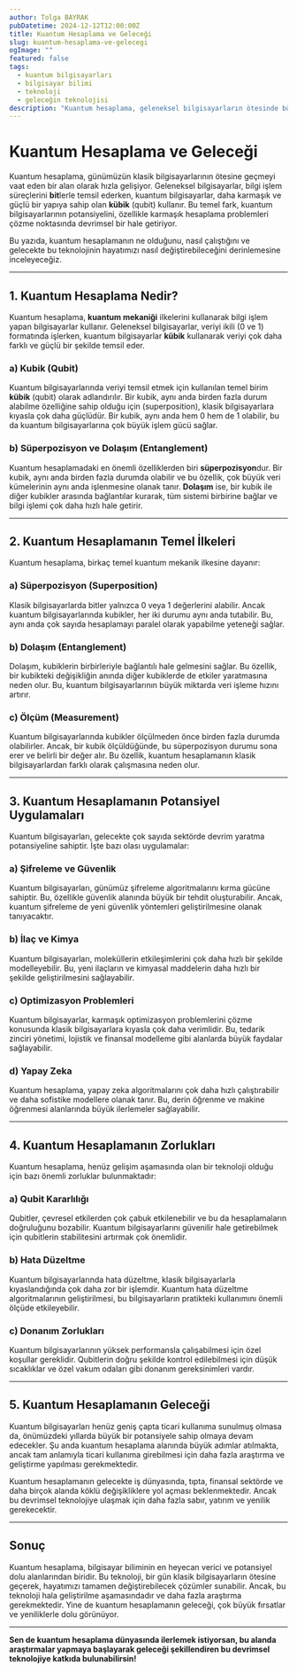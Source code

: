 ```yaml
---
author: Tolga BAYRAK
pubDatetime: 2024-12-12T12:00:00Z
title: Kuantum Hesaplama ve Geleceği
slug: kuantum-hesaplama-ve-gelecegi
ogImage: ""
featured: false
tags:
  - kuantum bilgisayarları
  - bilgisayar bilimi
  - teknoloji
  - geleceğin teknolojisi
description: "Kuantum hesaplama, geleneksel bilgisayarların ötesinde büyük potansiyellere sahip bir alan olarak karşımıza çıkıyor. Bu yazıda kuantum bilgisayarlarının temellerini ve gelecekte nasıl devrim yaratabileceğini keşfedeceğiz."
---
```


# Kuantum Hesaplama ve Geleceği

Kuantum hesaplama, günümüzün klasik bilgisayarlarının ötesine geçmeyi vaat eden bir alan olarak hızla gelişiyor. Geleneksel bilgisayarlar, bilgi işlem süreçlerini **bit**lerle temsil ederken, kuantum bilgisayarlar, daha karmaşık ve güçlü bir yapıya sahip olan **kübik** (qubit) kullanır. Bu temel fark, kuantum bilgisayarlarının potansiyelini, özellikle karmaşık hesaplama problemleri çözme noktasında devrimsel bir hale getiriyor.

Bu yazıda, kuantum hesaplamanın ne olduğunu, nasıl çalıştığını ve gelecekte bu teknolojinin hayatımızı nasıl değiştirebileceğini derinlemesine inceleyeceğiz.

---

## **1. Kuantum Hesaplama Nedir?**

Kuantum hesaplama, **kuantum mekaniği** ilkelerini kullanarak bilgi işlem yapan bilgisayarlar kullanır. Geleneksel bilgisayarlar, veriyi ikili (0 ve 1) formatında işlerken, kuantum bilgisayarlar **kübik** kullanarak veriyi çok daha farklı ve güçlü bir şekilde temsil eder.

### **a) Kubik (Qubit)**

Kuantum bilgisayarlarında veriyi temsil etmek için kullanılan temel birim **kübik** (qubit) olarak adlandırılır. Bir kubik, aynı anda birden fazla durum alabilme özelliğine sahip olduğu için (superposition), klasik bilgisayarlara kıyasla çok daha güçlüdür. Bir kubik, aynı anda hem 0 hem de 1 olabilir, bu da kuantum bilgisayarlarına çok büyük işlem gücü sağlar.

### **b) Süperpozisyon ve Dolaşım (Entanglement)**

Kuantum hesaplamadaki en önemli özelliklerden biri **süperpozisyon**dur. Bir kubik, aynı anda birden fazla durumda olabilir ve bu özellik, çok büyük veri kümelerinin aynı anda işlenmesine olanak tanır. **Dolaşım** ise, bir kubik ile diğer kubikler arasında bağlantılar kurarak, tüm sistemi birbirine bağlar ve bilgi işlemi çok daha hızlı hale getirir.

---

## **2. Kuantum Hesaplamanın Temel İlkeleri**

Kuantum hesaplama, birkaç temel kuantum mekanik ilkesine dayanır:

### **a) Süperpozisyon (Superposition)**
Klasik bilgisayarlarda bitler yalnızca 0 veya 1 değerlerini alabilir. Ancak kuantum bilgisayarlarında kubikler, her iki durumu aynı anda tutabilir. Bu, aynı anda çok sayıda hesaplamayı paralel olarak yapabilme yeteneği sağlar.

### **b) Dolaşım (Entanglement)**
Dolaşım, kubiklerin birbirleriyle bağlantılı hale gelmesini sağlar. Bu özellik, bir kubikteki değişikliğin anında diğer kubiklerde de etkiler yaratmasına neden olur. Bu, kuantum bilgisayarlarının büyük miktarda veri işleme hızını artırır.

### **c) Ölçüm (Measurement)**
Kuantum bilgisayarlarında kubikler ölçülmeden önce birden fazla durumda olabilirler. Ancak, bir kubik ölçüldüğünde, bu süperpozisyon durumu sona erer ve belirli bir değer alır. Bu özellik, kuantum hesaplamanın klasik bilgisayarlardan farklı olarak çalışmasına neden olur.

---

## **3. Kuantum Hesaplamanın Potansiyel Uygulamaları**

Kuantum bilgisayarları, gelecekte çok sayıda sektörde devrim yaratma potansiyeline sahiptir. İşte bazı olası uygulamalar:

### **a) Şifreleme ve Güvenlik**
Kuantum bilgisayarları, günümüz şifreleme algoritmalarını kırma gücüne sahiptir. Bu, özellikle güvenlik alanında büyük bir tehdit oluşturabilir. Ancak, kuantum şifreleme de yeni güvenlik yöntemleri geliştirilmesine olanak tanıyacaktır.

### **b) İlaç ve Kimya**
Kuantum bilgisayarları, moleküllerin etkileşimlerini çok daha hızlı bir şekilde modelleyebilir. Bu, yeni ilaçların ve kimyasal maddelerin daha hızlı bir şekilde geliştirilmesini sağlayabilir.

### **c) Optimizasyon Problemleri**
Kuantum bilgisayarlar, karmaşık optimizasyon problemlerini çözme konusunda klasik bilgisayarlara kıyasla çok daha verimlidir. Bu, tedarik zinciri yönetimi, lojistik ve finansal modelleme gibi alanlarda büyük faydalar sağlayabilir.

### **d) Yapay Zeka**
Kuantum hesaplama, yapay zeka algoritmalarını çok daha hızlı çalıştırabilir ve daha sofistike modellere olanak tanır. Bu, derin öğrenme ve makine öğrenmesi alanlarında büyük ilerlemeler sağlayabilir.

---

## **4. Kuantum Hesaplamanın Zorlukları**

Kuantum hesaplama, henüz gelişim aşamasında olan bir teknoloji olduğu için bazı önemli zorluklar bulunmaktadır:

### **a) Qubit Kararlılığı**
Qubitler, çevresel etkilerden çok çabuk etkilenebilir ve bu da hesaplamaların doğruluğunu bozabilir. Kuantum bilgisayarlarını güvenilir hale getirebilmek için qubitlerin stabilitesini artırmak çok önemlidir.

### **b) Hata Düzeltme**
Kuantum bilgisayarlarında hata düzeltme, klasik bilgisayarlarla kıyaslandığında çok daha zor bir işlemdir. Kuantum hata düzeltme algoritmalarının geliştirilmesi, bu bilgisayarların pratikteki kullanımını önemli ölçüde etkileyebilir.

### **c) Donanım Zorlukları**
Kuantum bilgisayarlarının yüksek performansla çalışabilmesi için özel koşullar gereklidir. Qubitlerin doğru şekilde kontrol edilebilmesi için düşük sıcaklıklar ve özel vakum odaları gibi donanım gereksinimleri vardır.

---

## **5. Kuantum Hesaplamanın Geleceği**

Kuantum bilgisayarları henüz geniş çapta ticari kullanıma sunulmuş olmasa da, önümüzdeki yıllarda büyük bir potansiyele sahip olmaya devam edecekler. Şu anda kuantum hesaplama alanında büyük adımlar atılmakta, ancak tam anlamıyla ticari kullanıma girebilmesi için daha fazla araştırma ve geliştirme yapılması gerekmektedir.

Kuantum hesaplamanın gelecekte iş dünyasında, tıpta, finansal sektörde ve daha birçok alanda köklü değişikliklere yol açması beklenmektedir. Ancak bu devrimsel teknolojiye ulaşmak için daha fazla sabır, yatırım ve yenilik gerekecektir.

---

## **Sonuç**

Kuantum hesaplama, bilgisayar biliminin en heyecan verici ve potansiyel dolu alanlarından biridir. Bu teknoloji, bir gün klasik bilgisayarların ötesine geçerek, hayatımızı tamamen değiştirebilecek çözümler sunabilir. Ancak, bu teknoloji hala geliştirilme aşamasındadır ve daha fazla araştırma gerekmektedir. Yine de kuantum hesaplamanın geleceği, çok büyük fırsatlar ve yeniliklerle dolu görünüyor.

---

**Sen de kuantum hesaplama dünyasında ilerlemek istiyorsan, bu alanda araştırmalar yapmaya başlayarak geleceği şekillendiren bu devrimsel teknolojiye katkıda bulunabilirsin!**
